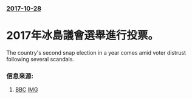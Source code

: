### [2017-10-28](/news/2017/10/28/index.md)

##### 
# 2017年冰島議會選舉進行投票。 

The country's second snap election in a year comes amid voter distrust following several scandals.


### 信息来源:

1. [BBC](http://www.bbc.com/news/world-europe-41787919) [IMG](https://ichef.bbci.co.uk/news/1024/branded_news/161D/production/_98516650_mediaitem98516649.jpg)
